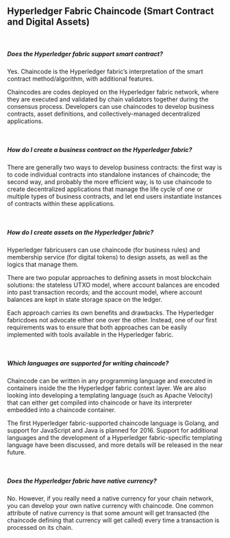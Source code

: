 ## Hyperledger Fabric Chaincode (Smart Contract and Digital Assets)

&nbsp;
##### Does the Hyperledger fabric support smart contract?
Yes. Chaincode is the Hyperledger fabric’s interpretation of the smart contract method/algorithm, with additional features.

Chaincodes are codes deployed on the Hyperledger fabric network, where they are executed and validated by chain validators together during the consensus process. Developers can use chaincodes to develop business contracts, asset definitions, and collectively-managed decentralized applications.

&nbsp;
##### How do I create a business contract on the Hyperledger fabric?
There are generally two ways to develop business contracts: the first way is to code individual contracts into standalone instances of chaincode; the second way, and probably the more efficient way, is to use chaincode to create decentralized applications that manage the life cycle of one or multiple types of business contracts, and let end users instantiate instances of contracts within these applications. 

&nbsp;
##### How do I create assets on the Hyperledger fabric?
Hyperledger fabricusers can use chaincode (for business rules) and membership service (for digital tokens) to design assets, as well as the logics that manage them.

There are two popular approaches to defining assets in most blockchain solutions: the stateless UTXO model, where account balances are encoded into past transaction records; and the account model, where account balances are kept in state storage space on the ledger.

Each approach carries its own benefits and drawbacks. The Hyperledger fabricdoes not advocate either one over the other. Instead, one of our first requirements was to ensure that both approaches can be easily implemented with tools available in the Hyperledger fabric.

&nbsp;
##### Which languages are supported for writing chaincode?
Chaincode can be written in any programming language and executed in containers inside the the Hyperledger fabric context layer. We are also looking into developing a templating language (such as Apache Velocity) that can either get compiled into chaincode or have its interpreter embedded into a chaincode container.

The first Hyperledger fabric-supported chaincode language is Golang, and support for JavaScript and Java is planned for 2016. Support for additional languages and the development of a Hyperledger fabric-specific templating language have been discussed, and more details will be released in the near future.

&nbsp;
##### Does the Hyperledger fabric have native currency?
No. However, if you really need a native currency for your chain network, you can develop your own native currency with chaincode. One common attribute of native currency is that some amount will get transacted (the chaincode defining that currency will get called) every time a transaction is processed on its chain.
